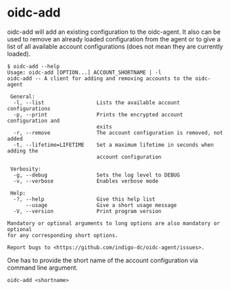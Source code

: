 # oidc-add
oidc-add will add an existing configuration to the oidc-agent. It also can be
used to remove an already loaded configuration from the agent or to give a list
of all available account configurations (does not mean they are currently loaded).
```
$ oidc-add --help
Usage: oidc-add [OPTION...] ACCOUNT_SHORTNAME | -l
oidc-add -- A client for adding and removing accounts to the oidc-agent

 General:
  -l, --list                 Lists the available account configurations
  -p, --print                Prints the encrypted account configuration and
                             exits
  -r, --remove               The account configuration is removed, not added
  -t, --lifetime=LIFETIME    Set a maximum lifetime in seconds when adding the
                             account configuration

 Verbosity:
  -g, --debug                Sets the log level to DEBUG
  -v, --verbose              Enables verbose mode

 Help:
  -?, --help                 Give this help list
      --usage                Give a short usage message
  -V, --version              Print program version

Mandatory or optional arguments to long options are also mandatory or optional
for any corresponding short options.

Report bugs to <https://github.com/indigo-dc/oidc-agent/issues>.
```

One has to provide the short name of the account configuration via command line
argument.
```
oidc-add <shortname>
```



